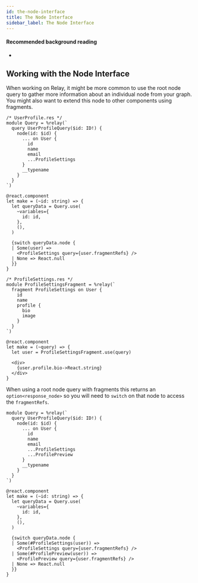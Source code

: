 ```yaml
---
id: the-node-interface
title: The Node Interface
sidebar_label: The Node Interface
---
```


#### Recommended background reading

-

## Working with the Node Interface

When working on Relay, it might be more common to use the root node query to gather more information about an individual
node from your graph. You might also want to extend this node to other components using fragments.

```rescript
/* UserProfile.res */
module Query = %relay(`
  query UserProfileQuery($id: ID!) {
    node(id: $id) {
      ... on User {
        id
        name
        email
        ...ProfileSettings
      }
      __typename
    }
  }
`)

@react.component
let make = (~id: string) => {
  let queryData = Query.use(
    ~variables={
      id: id,
    },
    (),
  )

  {switch queryData.node {
  | Some(user) =>
    <ProfileSettings query={user.fragmentRefs} />
  | None => React.null
  }}
}

/* ProfileSettings.res */
module ProfileSettingsFragment = %relay(`
  fragment ProfileSettings on User {
    id
    name
    profile {
      bio
      image
    }
  }
`)

@react.component
let make = (~query) => {
  let user = ProfileSettingsFragment.use(query)

  <div>
    {user.profile.bio->React.string}
  </div>
}
```

When using a root node query with fragments this returns an `option<response_node>` so you will need to `switch` on that
node to access the `fragmentRefs`.

```rescript
module Query = %relay(`
  query UserProfileQuery($id: ID!) {
    node(id: $id) {
      ... on User {
        id
        name
        email
        ...ProfileSettings
        ...ProfilePreview
      }
      __typename
    }
  }
`)

@react.component
let make = (~id: string) => {
  let queryData = Query.use(
    ~variables={
      id: id,
    },
    (),
  )

  {switch queryData.node {
  | Some(#ProfileSettings(user)) =>
    <ProfileSettings query={user.fragmentRefs} />
  | Some(#ProfilePreview(user)) =>
    <ProfilePreview query={user.fragmentRefs} />
  | None => React.null
  }}
}
```
